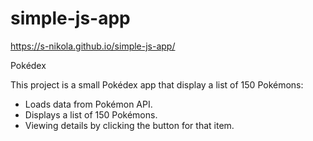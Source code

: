 # simple-js-app
https://s-nikola.github.io/simple-js-app/

Pokédex

This project is a small Pokédex app that display a list of 150 Pokémons:

- Loads data from Pokémon API.
- Displays a list of 150 Pokémons.
- Viewing details by clicking the button for that item.
